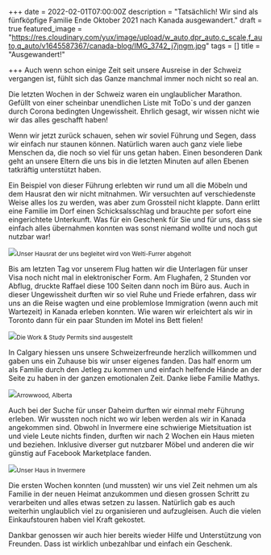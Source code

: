 +++
date = 2022-02-01T07:00:00Z
description = "Tatsächlich! Wir sind als fünfköpfige Familie Ende Oktober 2021 nach Kanada ausgewandert."
draft = true
featured_image = "https://res.cloudinary.com/yux/image/upload/w_auto,dpr_auto,c_scale,f_auto,q_auto/v1645587367/canada-blog/IMG_3742_j7jngm.jpg"
tags = []
title = "Ausgewandert!"

+++
Auch wenn schon einige Zeit seit unsere Ausreise in der Schweiz vergangen ist, fühlt sich das Ganze manchmal immer noch nicht so real an.

Die letzten Wochen in der Schweiz waren ein unglaublicher Marathon. Gefüllt von einer scheinbar unendlichen Liste mit ToDo\`s und der ganzen durch Corona bedingten Ungewissheit. Ehrlich gesagt, wir wissen nicht wie wir das alles geschafft haben!

Wenn wir jetzt zurück schauen, sehen wir soviel Führung und Segen, dass wir einfach nur staunen können. Natürlich waren auch ganz viele liebe Menschen da, die noch so viel für uns getan haben. Einen besonderen Dank geht an unsere Eltern die uns bis in die letzten Minuten auf allen Ebenen tatkräftig unterstützt haben.

Ein Beispiel von dieser Führung erlebten wir rund um all die Möbeln und dem Hausrat den wir nicht mitnahmen. Wir versuchten auf verschiedenste Weise alles los zu werden, was aber zum Grossteil nicht klappte. Dann erlitt eine Familie im Dorf einen Schicksalsschlag und brauchte per sofort eine eingerichtete Unterkunft. Was für ein Geschenk für Sie und für uns, dass sie einfach alles übernahmen konnten was sonst niemand wollte und noch gut nutzbar war!

![](https://res.cloudinary.com/yux/image/upload/w_auto,dpr_auto,c_scale,f_auto,q_auto/v1645293249/canada-blog/IMG_6801_ytkfsj.jpg)<small>Unser Hausrat der uns begleitet wird von Welti-Furrer abgeholt</small>

Bis am letzten Tag vor unserem Flug hatten wir die Unterlagen für unser Visa noch nicht mal in elektronischer Form. Am Flughafen, 2 Stunden vor Abflug, druckte Raffael diese 100 Seiten dann noch im Büro aus. Auch in dieser Ungewissheit durften wir so viel Ruhe und Friede erfahren, dass wir uns an die Reise wagten und eine problemlose Immigration (wenn auch mit Wartezeit) in Kanada erleben konnten. Wie waren wir erleichtert als wir in Toronto dann für ein paar Stunden im Motel ins Bett fielen!

![](https://res.cloudinary.com/yux/image/upload/w_auto,dpr_auto,c_scale,f_auto,q_auto/v1645294416/canada-blog/IMG_3641_verpgm.jpg)<small>Die Work & Study Permits sind ausgestellt</small>

In Calgary hiessen uns unsere Schweizerfreunde herzlich willkommen und gaben uns ein Zuhause bis wir unser eigenes fanden. Das half enorm um als Familie durch den Jetleg zu kommen und einfach helfende Hände an der Seite zu haben in der ganzen emotionalen Zeit. Danke liebe Familie Mathys.

![](https://res.cloudinary.com/yux/image/upload/w_auto,dpr_auto,c_scale,f_auto,q_auto/v1645293664/canada-blog/IMG_7043_k16i8a.jpg)<small>Arrowwood, Alberta</small>

Auch bei der Suche für unser Daheim durften wir einmal mehr Führung erleben. Wir wussten noch nicht wo wir leben werden als wir in Kanada angekommen sind. Obwohl in Invermere eine schwierige Mietsituation ist und viele Leute nichts finden, durften wir nach 2 Wochen ein Haus mieten und beziehen. Inklusive diverser gut nutzbarer Möbel und anderen die wir günstig auf Facebook Marketplace fanden.

![](https://res.cloudinary.com/yux/image/upload/w_auto,dpr_auto,c_scale,f_auto,q_auto/v1645294633/canada-blog/IMG_7235_pkz4ia.jpg)<small>Unser Haus in Invermere</small>

Die ersten Wochen konnten (und mussten) wir uns viel Zeit nehmen um als Familie in der neuen Heimat anzukommen und diesen grossen Schritt zu verarbeiten und alles etwas setzen zu lassen. Natürlich gab es auch weiterhin unglaublich viel zu organisieren und aufzugleisen. Auch die vielen Einkaufstouren haben viel Kraft gekostet.

Dankbar genossen wir auch hier bereits wieder Hilfe und Unterstützung von Freunden. Dass ist wirklich unbezahlbar und einfach ein Geschenk.